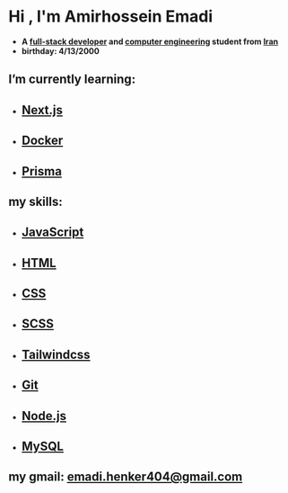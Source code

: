 # Hi , I'm Amirhossein Emadi
- **A [full-stack developer](https://en.wikipedia.org/wiki/Solution_stack#Full-stack_developer) and [computer engineering](https://en.wikipedia.org/wiki/Computer_engineering) student from [Iran](https://en.wikipedia.org/wiki/Iran)**
- **birthday: 4/13/2000**

## I’m currently learning: 
- ## [Next.js](https://nextjs.org)
- ## [Docker](https://www.docker.com)
- ## [Prisma](https://www.prisma.io)

## my skills: 
- ## [JavaScript](https://developer.mozilla.org/en-US/docs/Web/JavaScript)
- ## [HTML](https://developer.mozilla.org/en-US/docs/Web/HTML)
- ## [CSS](https://developer.mozilla.org/en-US/docs/Web/CSS)
- ## [SCSS](https://sass-lang.com/documentation/syntax)
- ## [Tailwindcss](https://tailwindcss.com)
- ## [Git](https://git-scm.com)
- ## [Node.js](https://nodejs.org/en)
- ## [MySQL](https://www.mysql.com)

## my gmail: **emadi.henker404@gmail.com**

